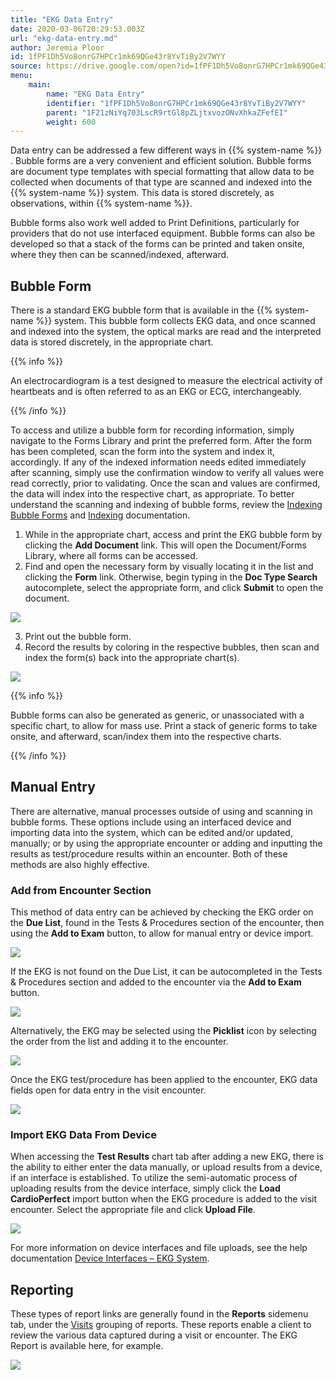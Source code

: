 ```yaml
---
title: "EKG Data Entry"
date: 2020-03-06T20:29:53.003Z
url: "ekg-data-entry.md"
author: Jeremia Ploor
id: 1fPF1Dh5Vo8onrG7HPCr1mk69QGe43r8YvTiBy2V7WYY
source: https://drive.google.com/open?id=1fPF1Dh5Vo8onrG7HPCr1mk69QGe43r8YvTiBy2V7WYY
menu:
    main:
        name: "EKG Data Entry"
        identifier: "1fPF1Dh5Vo8onrG7HPCr1mk69QGe43r8YvTiBy2V7WYY"
        parent: "1F21zNiYq703LscR9rtGl8pZLjtxvozONvXhkaZFefEI"
        weight: 600
---
```

Data entry can be addressed a few different ways in {{% system-name %}} . Bubble forms are a very convenient and efficient solution. Bubble forms are document type templates with special formatting that allow data to be collected when documents of that type are scanned and indexed into the {{% system-name %}} system. This data is stored discretely, as observations, within {{% system-name %}}.



Bubble forms also work well added to Print Definitions, particularly for providers that do not use interfaced equipment. Bubble forms can also be developed so that a stack of the forms can be printed and taken onsite, where they then can be scanned/indexed, afterward.

## Bubble Form

There is a standard EKG bubble form that is available in the {{% system-name %}} system. This bubble form collects EKG data, and once scanned and indexed into the system, the optical marks are read and the interpreted data is stored discretely, in the appropriate chart.

{{% info %}}

An electrocardiogram is a test designed to measure the electrical activity of heartbeats and is often referred to as an EKG or ECG, interchangeably.

{{% /info %}}


To access and utilize a bubble form for recording information, simply navigate to the Forms Library and print the preferred form. After the form has been completed, scan the form into the system and index it, accordingly. If any of the indexed information needs edited immediately after scanning, simply use the confirmation window to verify all values were read correctly, prior to validating. Once the scan and values are confirmed, the data will index into the respective chart, as appropriate. To better understand the scanning and indexing of bubble forms, review the [Indexing Bubble Forms](indexing-bubble-forms.md) and [Indexing](indexing.md) documentation.

1. While in the appropriate chart, access and print the EKG bubble form by clicking the <strong>Add Document</strong> link. This will open the Document/Forms Library, where all forms can be accessed.
2. Find and open the necessary form by visually locating it in the list and clicking the <strong>Form</strong> link. Otherwise, begin typing in the <strong>Doc Type Search</strong> autocomplete, select the appropriate form, and click <strong>Submit</strong> to open the document.

![](external_files/76237b80a61f8f59738859a7c35a1d45.png)

3. Print out the bubble form.
4. Record the results by coloring in the respective bubbles, then scan and index the form(s) back into the appropriate chart(s).

![](external_files/0353fffe32f90d4311ab2f0c86102e36.png)

{{% info %}}

Bubble forms can also be generated as generic, or unassociated with a specific chart, to allow for mass use. Print a stack of generic forms to take onsite, and afterward, scan/index them into the respective charts.

{{% /info %}}


## Manual Entry

There are alternative, manual processes outside of using and scanning in bubble forms. These options include using an interfaced device and importing data into the system, which can be edited and/or updated, manually; or by using the appropriate encounter or adding and inputting the results as test/procedure results within an encounter. Both of these methods are also highly effective.

### Add from Encounter Section

This method of data entry can be achieved by checking the EKG order on the **Due List**, found in the Tests & Procedures section of the encounter, then using the **Add to Exam** button, to allow for manual entry or device import.

![](external_files/e901051b141bb9a1add22479b8e9f184.png)

If the EKG is not found on the Due List, it can be autocompleted in the Tests & Procedures section and added to the encounter via the **Add to Exam** button.

![](external_files/9da26e1955abca7f597c20249151e7f5.png)

Alternatively, the EKG may be selected using the **Picklist** icon by selecting the order from the list and adding it to the encounter.

![](external_files/4efadef60f79b5317dab5228c1efcd59.png)

Once the EKG test/procedure has been applied to the encounter, EKG data fields open for data entry in the visit encounter.

![](external_files/962319b063933b222defc694dd14281e.png)

### Import EKG Data From Device

When accessing the **Test Results** chart tab after adding a new EKG, there is the ability to either enter the data manually, or upload results from a device, if an interface is established. To utilize the semi-automatic process of uploading results from the device interface, simply click the **Load CardioPerfect** import button when the EKG procedure is added to the visit encounter. Select the appropriate file and click **Upload File**.

![](external_files/bea20c3b96b88beb9676630bf6d60ca7.png)

For more information on device interfaces and file uploads, see the help documentation [Device Interfaces – EKG System](device-interface-ekg-system.md).

## Reporting

These types of report links are generally found in the **Reports** sidemenu tab, under the [Visits](https://system/?f=layout&module=reports&name=Visits&tabmodule=reports&t=Visits&tabmodule=reports&tabselect=Visits) grouping of reports. These reports enable a client to review the various data captured during a visit or encounter. The EKG Report is available here, for example.

![](external_files/56552f933dfd0467643187786c7d775c.png)

